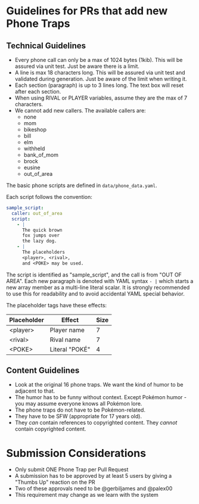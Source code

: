 # Guidelines for PRs that add new Phone Traps

## Technical Guidelines
- Every phone call can only be a max of 1024 bytes (1kib). This will be assured via unit test. Just be aware there is a limit.
- A line is max 18 characters long. This will be assured via unit test and validated during generation. Just be aware of the limit when writing it.
- Each section (paragraph) is up to 3 lines long. The text box will reset after each section.
- When using RIVAL or PLAYER variables, assume they are the max of 7 characters.
- We cannot add new callers. The available callers are:
   - none
   - mom
   - bikeshop
   - bill
   - elm
   - withheld
   - bank_of_mom
   - brock
   - eusine
   - out_of_area

The basic phone scripts are defined in `data/phone_data.yaml`.

Each script follows the convention:

```yaml
sample_script:
  caller: out_of_area
  script:
    - |
      The quick brown
      fox jumps over
      the lazy dog.
    - |
      The placeholders
      <player>, <rival>,
      and <POKE> may be used.
```

The script is identified as "sample_script", and the call is from "OUT OF AREA".
Each new paragraph is denoted with YAML syntax `- |` which starts a new array member as a multi-line literal scalar.
It is strongly recommended to use this for readability and to avoid accidental YAML special behavior.

The placeholder tags have these effects:

| Placeholder | Effect         | Size |
| ----------- | -------------- | ---- |
| \<player\>  | Player name    | 7    |
| \<rival\>   | Rival name     | 7    |
| \<POKE\>    | Literal "POKÉ" | 4    |

## Content Guidelines
- Look at the original 16 phone traps. We want the kind of humor to be adjacent to that.
- The humor has to be funny without context. Except Pokémon humor - you may assume everyone knows all Pokémon lore.
- The phone traps do not have to be Pokémon-related.
- They have to be SFW (appropriate for 17 years old).
- They *can* contain references to copyrighted content. They *cannot* contain copyrighted content.

# Submission Considerations
- Only submit ONE Phone Trap per Pull Request
- A submission has to be approved by at least 5 users by giving a "Thumbs Up" reaction on the PR
- Two of these approvals need to be @gerbiljames and @palex00
- This requirement may change as we learn with the system
